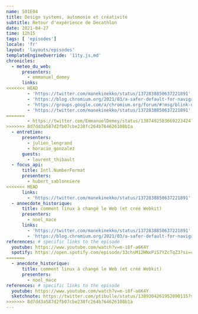 ```yaml
---
name: S01E04
title: Design systems, automonie et créativité
subtitle: Retour d'expérience de Decathlon
date: 2021-04-27
time: 12h15
tags: [ 'episodes']
locale: 'fr'
layout: 'layouts/episodes'
templateEngineOverride: '11ty.js,md'
chronicles:
  - meteo_du_web:
      presenters: 
        - emmanuel_demey
      links:
<<<<<<< HEAD
        - 'https://twitter.com/manekinekko/status/1372838850637221891'
        - 'https://blog.chromium.org/2021/03/a-safer-default-for-navigation-https.html'
        - 'https://groups.google.com/a/chromium.org/forum/#!msg/blink-dev/Fb-NdCvbgmU/68nHOaFPBQAJ'
        - 'https://twitter.com/manekinekko/status/1372838850637221891'
=======
        - https://twitter.com/EmmanuelDemey/status/1387492583669223424?s=20
>>>>>>> 8d7dd3a587d2fb07cbe238fc264b764626108b1a
  - entretien:
      presenters:
        - julien_lengrand
        - horacio_gonzalez
      guests:
        - laurent_thibault
  - focus_api:
      title: Intl.NumberFormat
      presenters: 
        - hubert_sablonniere
<<<<<<< HEAD
      links:
        - 'https://twitter.com/manekinekko/status/1372838850637221891'
  - annecdote_historique:
      title: comment linux à changé le Web (et créé Webkit)
      presenters:
        - noel_mace
      links:
        - 'https://twitter.com/manekinekko/status/1372838850637221891'
        - 'https://blog.chromium.org/2021/03/a-safer-default-for-navigation-https.html'
references: # specific links to the episode
  youtube: https://www.youtube.com/watch?v=m-i8f-a6K4Y
  spotify: https://open.spotify.com/episode/33chsM12HNxPiS7YZcTqZ3?si=c8c350aee2d745dd
=======
  - anecdote_historique:
      title: comment linux à changé le Web (et créé Webkit)
      presenters:
        - noel_mace
references: # specific links to the episode
  youtube: https://www.youtube.com/watch?v=m-i8f-a6K4Y
  sketchnote: https://twitter.com/ptibulle/status/1389304261952090115?s=20
>>>>>>> 8d7dd3a587d2fb07cbe238fc264b764626108b1a
---
```


